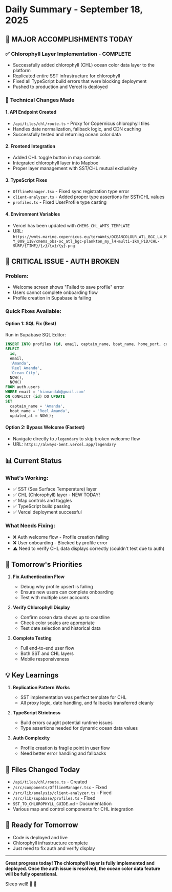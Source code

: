 # Daily Summary - September 18, 2025

## 🎯 **MAJOR ACCOMPLISHMENTS TODAY**

### ✅ **Chlorophyll Layer Implementation - COMPLETE**
- Successfully added chlorophyll (CHL) ocean color data layer to the platform
- Replicated entire SST infrastructure for chlorophyll
- Fixed all TypeScript build errors that were blocking deployment
- Pushed to production and Vercel is deployed

### 🔧 **Technical Changes Made**

#### **1. API Endpoint Created**
- `/api/tiles/chl/route.ts` - Proxy for Copernicus chlorophyll tiles
- Handles date normalization, fallback logic, and CDN caching
- Successfully tested and returning ocean color data

#### **2. Frontend Integration**
- Added CHL toggle button in map controls
- Integrated chlorophyll layer into Mapbox
- Proper layer management with SST/CHL mutual exclusivity

#### **3. TypeScript Fixes**
- `OfflineManager.tsx` - Fixed sync registration type error
- `client-analyzer.ts` - Added proper type assertions for SST/CHL values
- `profiles.ts` - Fixed UserProfile type casting

#### **4. Environment Variables**
- Vercel has been updated with `CMEMS_CHL_WMTS_TEMPLATE`
- URL: `https://wmts.marine.copernicus.eu/teroWmts/OCEANCOLOUR_ATL_BGC_L4_MY_009_118/cmems_obs-oc_atl_bgc-plankton_my_l4-multi-1km_P1D/CHL-SURF/{TIME}/{z}/{x}/{y}.png`

## 🚨 **CRITICAL ISSUE - AUTH BROKEN**

### **Problem:**
- Welcome screen shows "Failed to save profile" error
- Users cannot complete onboarding flow
- Profile creation in Supabase is failing

### **Quick Fixes Available:**

#### **Option 1: SQL Fix (Best)**
Run in Supabase SQL Editor:
```sql
INSERT INTO profiles (id, email, captain_name, boat_name, home_port, created_at, updated_at)
SELECT 
  id,
  email,
  'Amanda',
  'Reel Amanda', 
  'Ocean City',
  NOW(),
  NOW()
FROM auth.users 
WHERE email = 'hiamandak@gmail.com'
ON CONFLICT (id) DO UPDATE
SET 
  captain_name = 'Amanda',
  boat_name = 'Reel Amanda',
  updated_at = NOW();
```

#### **Option 2: Bypass Welcome (Fastest)**
- Navigate directly to `/legendary` to skip broken welcome flow
- URL: `https://always-bent.vercel.app/legendary`

## 📊 **Current Status**

### **What's Working:**
- ✅ SST (Sea Surface Temperature) layer
- ✅ CHL (Chlorophyll) layer - NEW TODAY!
- ✅ Map controls and toggles
- ✅ TypeScript build passing
- ✅ Vercel deployment successful

### **What Needs Fixing:**
- ❌ Auth welcome flow - Profile creation failing
- ❌ User onboarding - Blocked by profile error
- ⚠️ Need to verify CHL data displays correctly (couldn't test due to auth)

## 🎯 **Tomorrow's Priorities**

1. **Fix Authentication Flow**
   - Debug why profile upsert is failing
   - Ensure new users can complete onboarding
   - Test with multiple user accounts

2. **Verify Chlorophyll Display**
   - Confirm ocean data shows up to coastline
   - Check color scales are appropriate
   - Test date selection and historical data

3. **Complete Testing**
   - Full end-to-end user flow
   - Both SST and CHL layers
   - Mobile responsiveness

## 💡 **Key Learnings**

1. **Replication Pattern Works**
   - SST implementation was perfect template for CHL
   - All proxy logic, date handling, and fallbacks transferred cleanly

2. **TypeScript Strictness**
   - Build errors caught potential runtime issues
   - Type assertions needed for dynamic ocean data values

3. **Auth Complexity**
   - Profile creation is fragile point in user flow
   - Need better error handling and fallbacks

## 📝 **Files Changed Today**
- `/api/tiles/chl/route.ts` - Created
- `/src/components/OfflineManager.tsx` - Fixed
- `/src/lib/analysis/client-analyzer.ts` - Fixed  
- `/src/lib/supabase/profiles.ts` - Fixed
- `SST_TO_CHLOROPHYLL_GUIDE.md` - Documentation
- Various map and control components for CHL integration

## 🚀 **Ready for Tomorrow**
- Code is deployed and live
- Chlorophyll infrastructure complete
- Just need to fix auth and verify display

---

**Great progress today! The chlorophyll layer is fully implemented and deployed. Once the auth issue is resolved, the ocean color data feature will be fully operational.**

Sleep well! 🌊 💙
